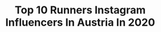 ---
title: Top 10 Runners Instagram Influencers In Austria In 2020
description: >-
  Find top runners Instagram influencers in Austria in 2020. Most popular hashtags: #mountains #stayathome #running #austria.
platform: Instagram
profiles:
  - username: "sophia.emma.run"
    fullname: >-
      Sophia
    location: "Austria"
    followers: 7397
    engagement: 611
    commentsToLikes: 0.045955
    id: ck0u0wl24v30r0i19usaznu3r
    verified: false
    hashtags: "#lovemountains, #neverstopexploring, #positivevibes, #berge"
  - username: "theflyingflip"
    fullname: >-
      Philipp | 🏔 | mountainlover
    location: "Austria"
    followers: 6759
    engagement: 911
    commentsToLikes: 0.042042
    id: ck5bud3vphk9d0i114c6ydkdx
    verified: false
    hashtags: "#roots, #foodday, #lastsummer, #lockedin"
  - username: "elieberl"
    fullname: >-
      Christian Eli Eberl
    location: "Austria"
    followers: 6363
    engagement: 834
    commentsToLikes: 0.015505
    id: ck0tzz9o5s3ue0i197lm6l6xb
    verified: false
    hashtags: "#theoutbound, #thx, #sunny, #photooftheday"
  - username: "premekvida"
    fullname: >-
      Přemysl Vida
    location: "Austria"
    followers: 15593
    engagement: 222
    commentsToLikes: 0.022606
    id: ck5cezcuum0n10i11xptyuim6
    verified: false
    hashtags: "#australianshepherd, #desertlife, #winterisback, #wildpark"
  - username: "avramov.zoran"
    fullname: >-
      ZORAN AVRAMOVIC
    location: "Austria"
    followers: 166230
    engagement: 354
    commentsToLikes: 0.038529
    id: ck5bw3bemkwzn0i1166i6nno2
    verified: false
    hashtags: "#menstylefashion, #eyeglasses, #stylish, #bespoke"
  - username: "marinazechner"
    fullname: >-
      Marina Zechner
    location: "Austria"
    followers: 9843
    engagement: 987
    commentsToLikes: 0.012228
    id: ck0u8wz0a8drd0i19w7tplez3
    verified: false
    hashtags: "#rideordie, #girly, #fun, #sunkissed"
  - username: "misskaiser"
    fullname: >-
      Patricia Kaiser
    location: "Austria"
    followers: 17456
    engagement: 225
    commentsToLikes: 0.024805
    id: ck1353n0lzja80i198oc83ahs
    verified: true
    hashtags: "#wingsforlifeworldrun, #daydream, #loveyourself, #chinup"
  - username: "bachelotelli"
    fullname: >-
      Philipp B.
    location: "Austria"
    followers: 7474
    engagement: 1095
    commentsToLikes: 0.036701
    id: ck0twrld6gjxt0i1979qbl6nr
    verified: false
    hashtags: "#wymtm, #shineon, #visitaustria, #livewithoutlimits"
  - username: "inn_sta_tinchen"
    fullname: >-
      ↟ Tina  ↟
    location: "Austria"
    followers: 7159
    engagement: 880
    commentsToLikes: 0.041010
    id: ck6ud3v4rizl80j71ybbvbiex
    verified: false
    hashtags: "#earnyourturns, #hinterstoder, #skitouring, #xeis"
  - username: "ninsch.la"
    fullname: >-
      ᑎIᑎᗩ
    location: "Austria"
    followers: 6313
    engagement: 1658
    commentsToLikes: 0.023381
    id: ck0w1o9vmkbgm0i19ryllmkvn
    verified: false
    hashtags: "#runnersofinstagram, #stayathome, #adventuregroup, #climbingtour"
---